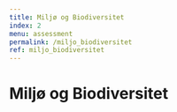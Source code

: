 ```yaml
---
title: Miljø og Biodiversitet
index: 2
menu: assessment
permalink: /miljo_biodiversitet
ref: miljo_biodiversitet
---
```


# Miljø og Biodiversitet

